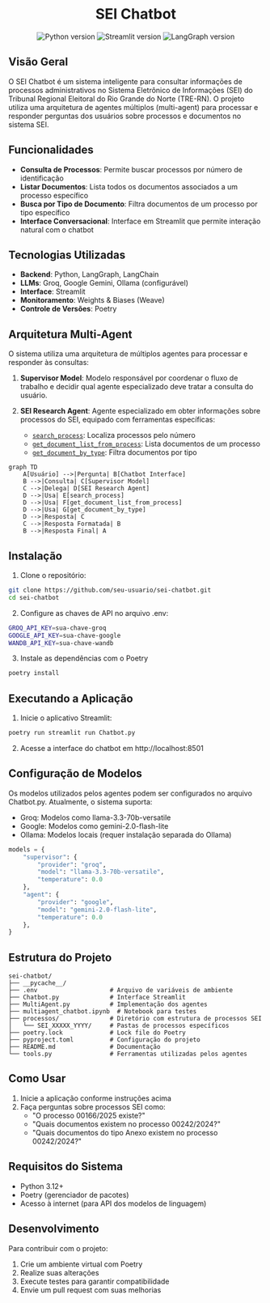 <h1 align="center">SEI Chatbot</h1> 

<div align="center">
  <img src="https://img.shields.io/badge/Python-3.12+-blue?logo=python" alt="Python version">
  <img src="https://img.shields.io/badge/Streamlit-1.29.0+-green?logo=streamlit" alt="Streamlit version">
  <img src="https://img.shields.io/badge/LangGraph-0.0.20+-orange" alt="LangGraph version">
</div>

## Visão Geral

O SEI Chatbot é um sistema inteligente para consultar informações de processos administrativos no Sistema Eletrônico de Informações (SEI) do Tribunal Regional Eleitoral do Rio Grande do Norte (TRE-RN). O projeto utiliza uma arquitetura de agentes múltiplos (multi-agent) para processar e responder perguntas dos usuários sobre processos e documentos no sistema SEI.

## Funcionalidades

- **Consulta de Processos**: Permite buscar processos por número de identificação
- **Listar Documentos**: Lista todos os documentos associados a um processo específico
- **Busca por Tipo de Documento**: Filtra documentos de um processo por tipo específico
- **Interface Conversacional**: Interface em Streamlit que permite interação natural com o chatbot

## Tecnologias Utilizadas

- **Backend**: Python, LangGraph, LangChain
- **LLMs**: Groq, Google Gemini, Ollama (configurável)
- **Interface**: Streamlit
- **Monitoramento**: Weights & Biases (Weave)
- **Controle de Versões**: Poetry

## Arquitetura Multi-Agent

O sistema utiliza uma arquitetura de múltiplos agentes para processar e responder às consultas:

1. **Supervisor Model**: Modelo responsável por coordenar o fluxo de trabalho e decidir qual agente especializado deve tratar a consulta do usuário.

2. **SEI Research Agent**: Agente especializado em obter informações sobre processos do SEI, equipado com ferramentas específicas:
   - [`search_process`](tools.py ): Localiza processos pelo número
   - [`get_document_list_from_process`](tools.py ): Lista documentos de um processo
   - [`get_document_by_type`](tools.py ): Filtra documentos por tipo

```mermaid
graph TD
    A[Usuário] -->|Pergunta| B[Chatbot Interface]
    B -->|Consulta| C[Supervisor Model]
    C -->|Delega| D[SEI Research Agent]
    D -->|Usa| E[search_process]
    D -->|Usa| F[get_document_list_from_process]
    D -->|Usa| G[get_document_by_type]
    D -->|Resposta| C
    C -->|Resposta Formatada| B
    B -->|Resposta Final| A
```
## Instalação
1. Clone o repositório:
```bash
git clone https://github.com/seu-usuario/sei-chatbot.git
cd sei-chatbot
```

2. Configure as chaves de API no arquivo .env:
```bash
GROQ_API_KEY=sua-chave-groq
GOOGLE_API_KEY=sua-chave-google
WANDB_API_KEY=sua-chave-wandb
```

3. Instale as dependências com o Poetry
```bash
poetry install
```
## Executando a Aplicação


1. Inicie o aplicativo Streamlit:
```bash
poetry run streamlit run Chatbot.py
```

2. Acesse a interface do chatbot em http://localhost:8501


## Configuração de Modelos
Os modelos utilizados pelos agentes podem ser configurados no arquivo Chatbot.py. Atualmente, o sistema suporta:

- Groq: Modelos como llama-3.3-70b-versatile
- Google: Modelos como gemini-2.0-flash-lite
- Ollama: Modelos locais (requer instalação separada do Ollama)

```python
models = {
    "supervisor": {
        "provider": "groq",
        "model": "llama-3.3-70b-versatile",
        "temperature": 0.0
    },
    "agent": {
        "provider": "google",
        "model": "gemini-2.0-flash-lite",
        "temperature": 0.0
    },
}
```

## Estrutura do Projeto

```
sei-chatbot/
├── __pycache__/
├── .env                    # Arquivo de variáveis de ambiente
├── Chatbot.py              # Interface Streamlit
├── MultiAgent.py           # Implementação dos agentes
├── multiagent_chatbot.ipynb  # Notebook para testes
├── processos/              # Diretório com estrutura de processos SEI
│   └── SEI_XXXXX_YYYY/     # Pastas de processos específicos
├── poetry.lock             # Lock file do Poetry
├── pyproject.toml          # Configuração do projeto
├── README.md               # Documentação
└── tools.py                # Ferramentas utilizadas pelos agentes
```

## Como Usar
1. Inicie a aplicação conforme instruções acima
1. Faça perguntas sobre processos SEI como:
   - "O processo 00166/2025 existe?"
   - "Quais documentos existem no processo 00242/2024?"
   - "Quais documentos do tipo Anexo existem no processo 00242/2024?"

## Requisitos do Sistema
- Python 3.12+
- Poetry (gerenciador de pacotes)
- Acesso à internet (para API dos modelos de linguagem)

## Desenvolvimento
Para contribuir com o projeto:

1. Crie um ambiente virtual com Poetry
1. Realize suas alterações
1. Execute testes para garantir compatibilidade
1. Envie um pull request com suas melhorias